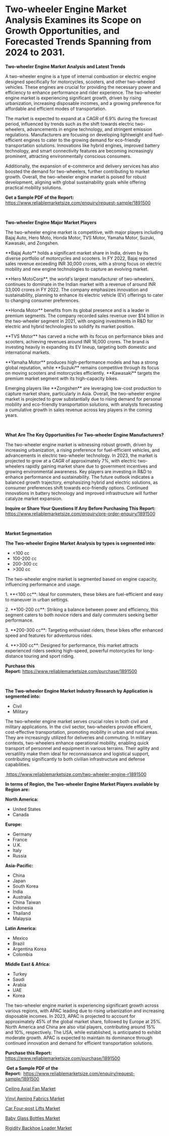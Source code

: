 <p><h1>Two-wheeler Engine Market Analysis Examines its Scope on Growth Opportunities, and Forecasted Trends Spanning from 2024 to 2031.</h1></p><p><strong>Two-wheeler Engine Market Analysis and Latest Trends</strong></p>
<p><p>A two-wheeler engine is a type of internal combustion or electric engine designed specifically for motorcycles, scooters, and other two-wheeled vehicles. These engines are crucial for providing the necessary power and efficiency to enhance performance and rider experience. The two-wheeler engine market is experiencing significant growth, driven by rising urbanization, increasing disposable incomes, and a growing preference for affordable and efficient modes of transportation.</p><p>The market is expected to expand at a CAGR of 6.9% during the forecast period, influenced by trends such as the shift towards electric two-wheelers, advancements in engine technology, and stringent emission regulations. Manufacturers are focusing on developing lightweight and fuel-efficient engines to cater to the growing demand for eco-friendly transportation solutions. Innovations like hybrid engines, improved battery technology, and smart connectivity features are becoming increasingly prominent, attracting environmentally conscious consumers.</p><p>Additionally, the expansion of e-commerce and delivery services has also boosted the demand for two-wheelers, further contributing to market growth. Overall, the two-wheeler engine market is poised for robust development, aligning with global sustainability goals while offering practical mobility solutions.</p></p>
<p><strong>Get a Sample PDF of the Report:&nbsp;</strong> <a href="https://www.reliablemarketsize.com/enquiry/request-sample/1891500?utm_campaign=1779&utm_medium=2&utm_source=Github&utm_content=ia&utm_term=24102024&utm_id=two-wheeler-engine">https://www.reliablemarketsize.com/enquiry/request-sample/1891500</a></p>
<p>&nbsp;</p>
<p><strong>Two-wheeler Engine Major Market Players</strong></p>
<p><p>The two-wheeler engine market is competitive, with major players including Bajaj Auto, Hero Moto, Honda Motor, TVS Motor, Yamaha Motor, Suzuki, Kawasaki, and Zongshen. </p><p>**Bajaj Auto** holds a significant market share in India, driven by its diverse portfolio of motorcycles and scooters. In FY 2022, Bajaj reported sales revenue exceeding INR 30,000 crores, with a strong focus on electric mobility and new engine technologies to capture an evolving market.</p><p>**Hero MotoCorp**, the world's largest manufacturer of two-wheelers, continues to dominate in the Indian market with a revenue of around INR 33,000 crores in FY 2022. The company emphasizes innovation and sustainability, planning to enhance its electric vehicle (EV) offerings to cater to changing consumer preferences.</p><p>**Honda Motor** benefits from its global presence and is a leader in premium segments. The company recorded sales revenue over $14 billion in the two-wheeler segment in 2021, with ongoing investments in R&D for electric and hybrid technologies to solidify its market position.</p><p>**TVS Motor** has carved a niche with its focus on performance bikes and scooters, achieving revenues around INR 16,000 crores. The brand is investing heavily in expanding its EV lineup, targeting both domestic and international markets.</p><p>**Yamaha Motor** produces high-performance models and has a strong global reputation, while **Suzuki** remains competitive through its focus on moving scooters and motorcycles efficiently. **Kawasaki** targets the premium market segment with its high-capacity bikes.</p><p>Emerging players like **Zongshen** are leveraging low-cost production to capture market share, particularly in Asia. Overall, the two-wheeler engine market is projected to grow substantially due to rising demand for personal mobility and eco-friendly transportation solutions, with analysts forecasting a cumulative growth in sales revenue across key players in the coming years.</p></p>
<p>&nbsp;</p>
<p><strong>What Are The Key Opportunities For Two-wheeler Engine Manufacturers?</strong></p>
<p><p>The two-wheeler engine market is witnessing robust growth, driven by increasing urbanization, a rising preference for fuel-efficient vehicles, and advancements in electric two-wheeler technology. In 2023, the market is projected to grow at a CAGR of approximately 7%, with electric two-wheelers rapidly gaining market share due to government incentives and growing environmental awareness. Key players are investing in R&D to enhance performance and sustainability. The future outlook indicates a balanced growth trajectory, emphasizing hybrid and electric solutions, as consumer preferences shift towards eco-friendly options. Continued innovations in battery technology and improved infrastructure will further catalyze market expansion.</p></p>
<p><strong>Inquire or Share Your Questions If Any Before Purchasing This Report:</strong> <a href="https://www.reliablemarketsize.com/enquiry/pre-order-enquiry/1891500?utm_campaign=1779&utm_medium=2&utm_source=Github&utm_content=ia&utm_term=24102024&utm_id=two-wheeler-engine">https://www.reliablemarketsize.com/enquiry/pre-order-enquiry/1891500</a></p>
<p>&nbsp;</p>
<p><strong>Market Segmentation</strong></p>
<p><strong>The Two-wheeler Engine Market Analysis by types is segmented into:</strong></p>
<p><ul><li><100 cc</li><li>100-200 cc</li><li>200-300 cc</li><li>>300 cc</li></ul></p>
<p><p>The two-wheeler engine market is segmented based on engine capacity, influencing performance and usage. </p><p>1. **<100 cc**: Ideal for commuters, these bikes are fuel-efficient and easy to maneuver in urban settings.</p><p>2. **100-200 cc**: Striking a balance between power and efficiency, this segment caters to both novice riders and daily commuters seeking better performance.</p><p>3. **200-300 cc**: Targeting enthusiast riders, these bikes offer enhanced speed and features for adventurous rides.</p><p>4. **>300 cc**: Designed for performance, this market attracts experienced riders seeking high-speed, powerful motorcycles for long-distance touring and sport riding.</p></p>
<p><strong>Purchase this Report:&nbsp;</strong><a href="https://www.reliablemarketsize.com/purchase/1891500?utm_campaign=1779&utm_medium=2&utm_source=Github&utm_content=ia&utm_term=24102024&utm_id=two-wheeler-engine">https://www.reliablemarketsize.com/purchase/1891500</a></p>
<p>&nbsp;</p>
<p><strong>The Two-wheeler Engine Market Industry Research by Application is segmented into:</strong></p>
<p><ul><li>Civil</li><li>Military</li></ul></p>
<p><p>The two-wheeler engine market serves crucial roles in both civil and military applications. In the civil sector, two-wheelers provide efficient, cost-effective transportation, promoting mobility in urban and rural areas. They are increasingly utilized for deliveries and commuting. In military contexts, two-wheelers enhance operational mobility, enabling quick transport of personnel and equipment in various terrains. Their agility and versatility make them ideal for reconnaissance and logistical support, contributing significantly to both civilian infrastructure and defense capabilities.</p></p>
<p><a href="https://www.reliablemarketsize.com/two-wheeler-engine-r1891500?utm_campaign=1779&utm_medium=2&utm_source=Github&utm_content=ia&utm_term=24102024&utm_id=two-wheeler-engine">&nbsp;https://www.reliablemarketsize.com/two-wheeler-engine-r1891500</a></p>
<p><strong>In terms of Region, the Two-wheeler Engine Market Players available by Region are:</strong></p>
<p>
    <p> <strong> North America: </strong>
        <ul>
            <li>United States</li>
            <li>Canada</li>
        </ul>
        </p> 
    <p> <strong> Europe: </strong>
        <ul>
            <li>Germany</li>
            <li>France</li>
            <li>U.K.</li>
            <li>Italy</li>
            <li>Russia</li>
        </ul>
        </p> 
    <p> <strong> Asia-Pacific: </strong>
        <ul>
            <li>China</li>
            <li>Japan</li>
            <li>South Korea</li>
            <li>India</li>
            <li>Australia</li>
            <li>China Taiwan</li>
            <li>Indonesia</li>
            <li>Thailand</li>
            <li>Malaysia</li>
        </ul>
        </p> 
    <p> <strong> Latin America: </strong>
        <ul>
            <li>Mexico</li>
            <li>Brazil</li>
            <li>Argentina Korea</li>
            <li>Colombia</li>
        </ul>
        </p> 
    <p> <strong> Middle East & Africa: </strong>
        <ul>
            <li>Turkey</li>
            <li>Saudi</li>
            <li>Arabia</li>
            <li>UAE</li>
            <li>Korea</li>
        </ul>
    </p>
    </p>
<p><p>The two-wheeler engine market is experiencing significant growth across various regions, with APAC leading due to rising urbanization and increasing disposable incomes. In 2023, APAC is projected to account for approximately 45% of the global market share, followed by Europe at 25%. North America and China are also vital players, contributing around 15% and 10%, respectively. The USA, while established, is anticipated to exhibit moderate growth. APAC is expected to maintain its dominance through continued innovation and demand for efficient transportation solutions.</p></p>
<p><strong>Purchase this Report: </strong><a href="https://www.reliablemarketsize.com/purchase/1891500?utm_campaign=1779&utm_medium=2&utm_source=Github&utm_content=ia&utm_term=24102024&utm_id=two-wheeler-engine">https://www.reliablemarketsize.com/purchase/1891500</a></p>
<p>&nbsp;<strong>Get a Sample PDF of the Report:&nbsp;&nbsp;</strong><a href="https://www.reliablemarketsize.com/enquiry/request-sample/1891500?utm_campaign=1779&utm_medium=2&utm_source=Github&utm_content=ia&utm_term=24102024&utm_id=two-wheeler-engine">https://www.reliablemarketsize.com/enquiry/request-sample/1891500</a></p>
<p><strong></strong></p>
<p><p><a href="https://www.linkedin.com/pulse/insights-ceiling-axial-fan-market-players-size-geographical-5t9sc?utm_campaign=1779&utm_medium=2&utm_source=Github&utm_content=ia&utm_term=24102024&utm_id=two-wheeler-engine">Ceiling Axial Fan Market</a></p><p><a href="https://www.linkedin.com/pulse/global-vinyl-awning-fabrics-market-opportunities-forecast-period-1d10e?utm_campaign=1779&utm_medium=2&utm_source=Github&utm_content=ia&utm_term=24102024&utm_id=two-wheeler-engine">Vinyl Awning Fabrics Market</a></p><p><a href="https://www.linkedin.com/pulse/car-four-post-lifts-market-size-growth-industry-analysis-segmentation-timuc?utm_campaign=1779&utm_medium=2&utm_source=Github&utm_content=ia&utm_term=24102024&utm_id=two-wheeler-engine">Car Four-post Lifts Market</a></p><p><a href="https://www.linkedin.com/pulse/global-baby-glass-bottles-market-trends-forecasts-strategic-tfcqe?utm_campaign=1779&utm_medium=2&utm_source=Github&utm_content=ia&utm_term=24102024&utm_id=two-wheeler-engine">Baby Glass Bottles Market</a></p><p><a href="https://www.linkedin.com/pulse/rigidity-backhoe-loader-market-trends-detailed-study-its-segmentation-qtblc?utm_campaign=1779&utm_medium=2&utm_source=Github&utm_content=ia&utm_term=24102024&utm_id=two-wheeler-engine">Rigidity Backhoe Loader Market</a></p></p>
